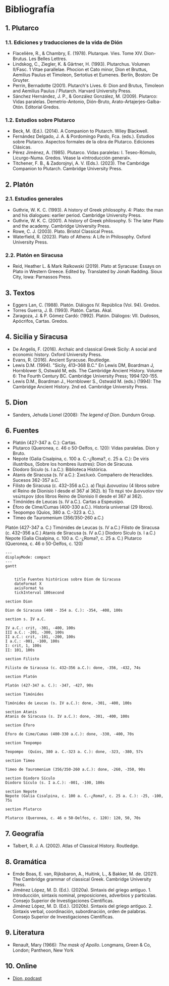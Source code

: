 # Bibliografía

## 1. Plutarco

### 1.1. Ediciones y traducciones de la vida de Dión

- Flacelière, R., & Chambry, E. (1978). Plutarque. Vies. Tome XIV. Dion- Brutus. Les Belles Lettres.
- Lindskog, C., Ziegler, K. & Gärtner, H. (1993). Plutarchus. Volumen II/Fasc. 1 Vitae parallelae. Phocion et Cato minor, Dion et Bruttus, Aemilius Paulus et Timoleon, Sertotius et Eumenes. Berlín, Boston: De Gruyter.
- Perrin, Bernadotte (2001). Plutarch's Lives. 6: Dion and Brutus, Timoleon and Aemilius Paulus / Plutarch. Harvard University Press.
- Sánchez Hernández, J. P., & González González, M. (2009). Plutarco: Vidas paralelas. Demetrio-Antonio, Dión-Bruto, Arato-Artajerjes-Galba-Otón. Editorial Gredos.

### 1.2. Estudios sobre Plutarco

- Beck, M. (Ed.). (2014). A Companion to Plutarch. Wiley Blackwell.
- Fernández Delgado, J. A. & Pordomingo Pardo, Fca. (eds.). Estudios sobre Plutarco. Aspectos formales de la obra de Plutarco. Ediciones Clásicas.
- Pérez Jiménez, A. (1985). Plutarco. Vidas paralelas: I. Teseo-Rómulo, Licurgo-Numa. Gredos. Véase la «Introducción general».
- Titchener, F. B., & Zadorojnyi, A. V. (Eds.). (2023). The Cambridge Companion to Plutarch. Cambridge University Press.

## 2. Platón

### 2.1. Estudios generales

- Guthrie, W. K. C. (1993). A history of Greek philosophy. 4: Plato: the man and his dialogues: earlier period. Cambridge University Press.
- Guthrie, W. K. C. (2001). A history of Greek philosophy. 5: The later Plato and the academy. Cambridge University Press.
- Rowe, C. J. (2003). Plato. Bristol Classical Press.
- Waterfield, R. (2023). Plato of Athens: A Life in Philosophy. Oxford University Press.

### 2.2. Platón en Siracusa

- Reid, Heather L. & Mark Ralkowski (2019). Plato at Syracuse: Essays on Plato in Western Greece. Edited by. Translated by Jonah Radding. Sioux City, Iowa: Parnassos Press.

## 3. Textos

- Eggers Lan, C. (1988). Platón. Diálogos IV. República (Vol. 94). Gredos.
- Torres Guerra, J. B. (1993). Platón. Cartas. Akal.
- Zaragoza, J. & P. Gómez Cardó: (1992). Platón. Diálogos: VII. Dudosos, Apócrifos, Cartas. Gredos.

## 4. Sicilia y Siracusa

- De Angelis, F. (2016). Archaic and classical Greek Sicily: A social and economic history. Oxford University Press.
- Evans, R. (2016). Ancient Syracuse. Routledge.
- Lewis D.M. (1994). "Sicily, 413–368 B.C." En Lewis DM, Boardman J, Hornblower S, Ostwald M, eds. The Cambridge Ancient History. Volume 6: The Fourth Century BC. Cambridge University Press; 1994:120-155.
- Lewis D.M., Boardman J., Hornblower S., Ostwald M. (eds.) (1994): The Cambridge Ancient History. 2nd ed. Cambridge University Press.

## 5. Dion

- Sanders, Jehuda Lionel (2008): *The legend of Dion*. Dundurn Group.

## 6. Fuentes

- Platón (427-347 a. C.): Cartas.
- Plutarco (Queronea, c. 46 o 50-Delfos, c. 120): Vidas paralelas. Dion y Bruto.
- Nepote (Galia Cisalpina, c. 100 a. C.-¿Roma?, c. 25 a. C.): De viris illustribus, (Sobre los hombres ilustres): Dion de Siracusa.
- Diodoro Sículo (s. I a.C.): Biblioteca Histórica.
- Atanis de Siracusa (s. IV a.C.): Σικελικά. Compañero de Heraclides. Sucesos 362-357 a.C.
- Filisto de Siracusa (c. 432–356 a.C.). a) Περὶ Διονυσίου (4 libros sobre el Reino de Dionisio I desde el 367 al 362). b) Τὰ περὶ τὸν Διονυσἰον τὸν νεώτερον (dos libros Reino de Dionisio II desde el 367 al 362).
- Timónides de Leucas (s. IV a.C.). Cartas a Espeusipo.
- Éforo de Cime/Cumas (400-330 a.C.). Historia universal (29 libros).
- Teopompo (Quíos, 380 a. C.-323 a. C.). 
- Timeo de Tauromenium (356/350-260 a.C.) 

Platón (427-347 a. C.)
Timónides de Leucas (s. IV a.C.)
Filisto de Siracusa (c. 432–356 a.C.)
Atanis de Siracusa (s. IV a.C.)
Diodoro Sículo (s. I a.C.)
Nepote (Galia Cisalpina, c. 100 a. C.-¿Roma?, c. 25 a. C.)
Plutarco (Queronea, c. 46 o 50-Delfos, c. 120)

```mermaid
---
displayMode: compact
---
gantt


    title Fuentes históricas sobre Dion de Siracusa
    dateFormat X
    axisFormat %s
    tickInterval 100second

section Dion

Dion de Siracusa (408 - 354 a. C.): -354, -408, 100s

section s. IV a.C.

IV a.C.: crit, -301, -400, 100s
III a.C.: -201, -300, 100s
II a.C.: crit, -101, -200, 100s
I a.C.: -001, -100, 100s
I: crit, 1, 100s
II: 101, 100s

section Filisto

Filisto de Siracusa (c. 432–356 a.C.): done, -356, -432, 74s

section Platón

Platón (427-347 a. C.): -347, -427, 90s

section Timónides

Timónides de Leucas (s. IV a.C.): done, -301, -400, 100s

section Atanis
Atanis de Siracusa (s. IV a.C.): done, -301, -400, 100s

section Éforo

Éforo de Cime/Cumas (400-330 a.C.): done, -330, -400, 70s

section Teopompo

Teopompo  (Quíos, 380 a. C.-323 a. C.): done, -323, -380, 57s

section Timeo 

Timeo de Tauromenium (356/350-260 a.C.): done, -260, -350, 90s

section Diodoro Sículo
Diodoro Sículo (s. I a.C.): -001, -100, 100s

section Nepote
Nepote (Galia Cisalpina, c. 100 a. C.-¿Roma?, c. 25 a. C.): -25, -100, 75s

section Plutarco

Plutarco (Queronea, c. 46 o 50-Delfos, c. 120): 120, 50, 70s

```

## 7. Geografía

- Talbert, R. J. A. (2002). Atlas of Classical History. Routledge.

## 8. Gramática

- Emde Boas, E. van, Rijksbaron, A., Huitink, L., & Bakker, M. de. (2021). The Cambridge grammar of classical Greek. Cambridge University Press.
- Jiménez López, M. D. (Ed.). (2020a). Sintaxis del griego antiguo. 1. Introducción, sintaxis nominal, preposiciones, adverbios y partículas. Consejo Superior de Investigaciones Científicas.
- Jiménez López, M. D. (Ed.). (2020b). Sintaxis del griego antiguo. 2. Sintaxis verbal, coordinación, subordinación, orden de palabras. Consejo Superior de Investigaciones Científicas.

## 9. Literatura

- Renault, Mary (1966): _The mask of Apollo_. Longmans, Green & Co, London; Pantheon, New York

## 10. Online

- [Dion, podcast](https://grammaticus.co/podcast/dion/)
